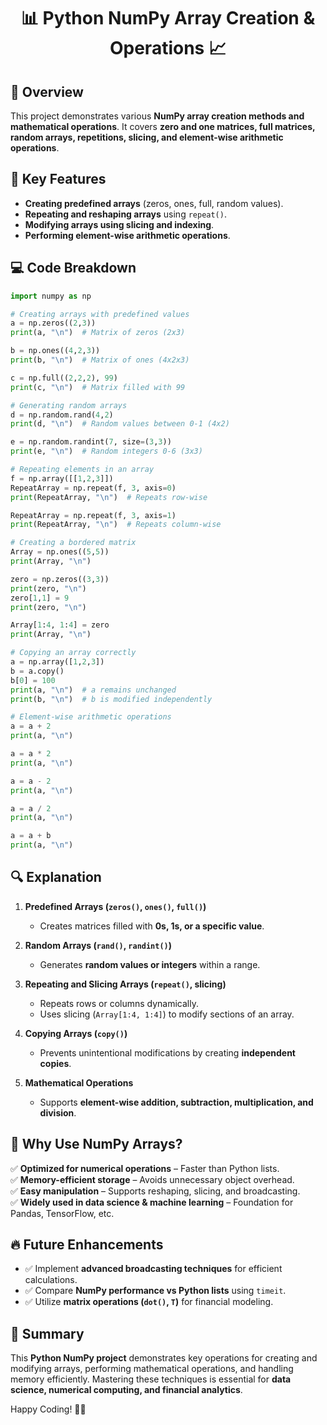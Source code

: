 <div align="center">

# 📊 Python NumPy Array Creation & Operations 📈

</div>

## 📖 Overview
This project demonstrates various **NumPy array creation methods and mathematical operations**. It covers **zero and one matrices, full matrices, random arrays, repetitions, slicing, and element-wise arithmetic operations**.

## 🔑 Key Features
- **Creating predefined arrays** (zeros, ones, full, random values).
- **Repeating and reshaping arrays** using `repeat()`.
- **Modifying arrays using slicing and indexing**.
- **Performing element-wise arithmetic operations**.

## 💻 Code Breakdown
```python
import numpy as np

# Creating arrays with predefined values
a = np.zeros((2,3))
print(a, "\n")  # Matrix of zeros (2x3)

b = np.ones((4,2,3))
print(b, "\n")  # Matrix of ones (4x2x3)

c = np.full((2,2,2), 99)
print(c, "\n")  # Matrix filled with 99

# Generating random arrays
d = np.random.rand(4,2)
print(d, "\n")  # Random values between 0-1 (4x2)

e = np.random.randint(7, size=(3,3))
print(e, "\n")  # Random integers 0-6 (3x3)

# Repeating elements in an array
f = np.array([[1,2,3]])
RepeatArray = np.repeat(f, 3, axis=0)
print(RepeatArray, "\n")  # Repeats row-wise

RepeatArray = np.repeat(f, 3, axis=1)
print(RepeatArray, "\n")  # Repeats column-wise

# Creating a bordered matrix
Array = np.ones((5,5))
print(Array, "\n")

zero = np.zeros((3,3))
print(zero, "\n")
zero[1,1] = 9
print(zero, "\n")

Array[1:4, 1:4] = zero
print(Array, "\n")

# Copying an array correctly
a = np.array([1,2,3])
b = a.copy()
b[0] = 100
print(a, "\n")  # a remains unchanged
print(b, "\n")  # b is modified independently

# Element-wise arithmetic operations
a = a + 2
print(a, "\n")

a = a * 2
print(a, "\n")

a = a - 2
print(a, "\n")

a = a / 2
print(a, "\n")

a = a + b
print(a, "\n")
```

## 🔍 Explanation
1. **Predefined Arrays (`zeros()`, `ones()`, `full()`)**
   - Creates matrices filled with **0s, 1s, or a specific value**.

2. **Random Arrays (`rand()`, `randint()`)**
   - Generates **random values or integers** within a range.

3. **Repeating and Slicing Arrays (`repeat()`, slicing)**
   - Repeats rows or columns dynamically.
   - Uses slicing (`Array[1:4, 1:4]`) to modify sections of an array.

4. **Copying Arrays (`copy()`)**
   - Prevents unintentional modifications by creating **independent copies**.

5. **Mathematical Operations**
   - Supports **element-wise addition, subtraction, multiplication, and division**.

## 🚀 Why Use NumPy Arrays?
✅ **Optimized for numerical operations** – Faster than Python lists.  
✅ **Memory-efficient storage** – Avoids unnecessary object overhead.  
✅ **Easy manipulation** – Supports reshaping, slicing, and broadcasting.  
✅ **Widely used in data science & machine learning** – Foundation for Pandas, TensorFlow, etc.  

## 🔥 Future Enhancements
- ✅ Implement **advanced broadcasting techniques** for efficient calculations.
- ✅ Compare **NumPy performance vs Python lists** using `timeit`.
- ✅ Utilize **matrix operations (`dot()`, `T`)** for financial modeling.

## 🎯 Summary
This **Python NumPy project** demonstrates key operations for creating and modifying arrays, performing mathematical operations, and handling memory efficiently. Mastering these techniques is essential for **data science, numerical computing, and financial analytics**.

Happy Coding! 🚀🐍
